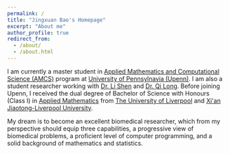 ```yaml
---
permalink: /
title: "Jingxuan Bao's Homepage"
excerpt: "About me"
author_profile: true
redirect_from: 
  - /about/
  - /about.html
---
```


I am currently a master student in [Applied Mathematics and Computational Science (AMCS)](https://www.amcs.upenn.edu) program at [University of Pennsylnavia (Upenn)](https://www.upenn.edu/). I am also a student researcher working with [Dr. Li Shen](https://www.med.upenn.edu/apps/faculty/index.php/g275/p9075258) and [Dr. Qi Long](https://www.med.upenn.edu/apps/faculty/index.php/g275/p8939931). Before joining Upenn, I received the dual degree of Bachelor of Science with Honours (Class I) in [Applied Mathematics](https://www.xjtlu.edu.cn/en/study/undergraduate/applied-mathematics) from [The University of Liverpool](https://www.liverpool.ac.uk/) and [Xi'an Jiaotong-Liverpool University](https://www.xjtlu.edu.cn/en/). 

My dream is to become an excellent biomedical researcher, which from my perspective should equip three capabilities, a progressive view of biomedical problems, a proficient level of computer programming, and a solid background of mathematics and statistics. 
